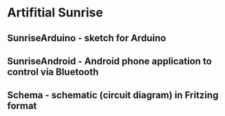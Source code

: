 # Artifitial Sunrise

## SunriseArduino - sketch for Arduino

## SunriseAndroid - Android phone application to control via Bluetooth

## Schema - schematic (circuit diagram) in Fritzing format
